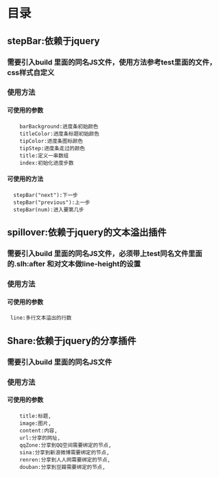 # 目录
## stepBar:依赖于jquery

### 需要引入build 里面的同名JS文件，使用方法参考test里面的文件，css样式自定义

### 使用方法

#### 可使用的参数
        barBackground:进度条初始颜色
        titleColor:进度条标题初始颜色
        tipColor:进度条图标颜色
        tipStep:进度条走过的颜色
        title:定义一串数组
        index:初始化进度步数

####  可使用的方法
      stepBar("next"):下一步
      stepBar("previous"):上一步
      stepBar(num):进入要第几步

## spillover:依赖于jquery的文本溢出插件

### 需要引入build 里面的同名JS文件，必须带上test同名文件里面的.slh:after 和对文本做line-height的设置

### 使用方法

#### 可使用的参数
     line:多行文本溢出的行数

## Share:依赖于jquery的分享插件

### 需要引入build 里面的同名JS文件

### 使用方法

#### 可使用的参数
        title:标题,
        image:图片,
        content:内容,
        url:分享的网址,
        qqZone:分享到QQ空间需要绑定的节点,
        sina:分享到新浪微博需要绑定的节点,
        renren:分享到人人网需要绑定的节点,
        douban:分享到豆瓣需要绑定的节点,

